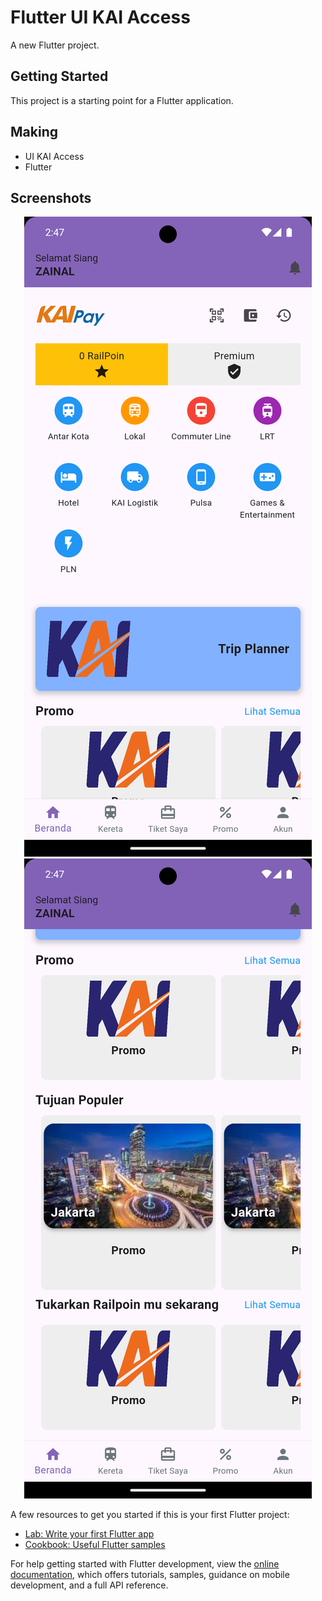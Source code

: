 # Flutter UI KAI Access

A new Flutter project.

## Getting Started

This project is a starting point for a Flutter application.

## Making
- UI KAI Access
- Flutter

## Screenshots 
 <p align="center">
 <img src="./assets/screenshot/home.png"> 
 <img src="./assets/screenshot/home2.png"> 
 </p>

A few resources to get you started if this is your first Flutter project:

- [Lab: Write your first Flutter app](https://docs.flutter.dev/get-started/codelab)
- [Cookbook: Useful Flutter samples](https://docs.flutter.dev/cookbook)

For help getting started with Flutter development, view the
[online documentation](https://docs.flutter.dev/), which offers tutorials,
samples, guidance on mobile development, and a full API reference.
